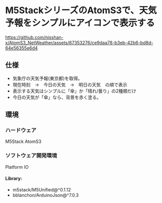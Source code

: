 # M5StackシリーズのAtomS3で、天気予報をシンプルにアイコンで表示する


https://github.com/nisshan-x/AtomS3_NetWeather/assets/67353276/ce9daa78-b3eb-42b6-bd8d-64e56355e6d4


## 仕様

- 気象庁の天気予報(東京都)を取得。
- 現在時刻　→　今日の天気　→　明日の天気　の順で表示
- 表示する天気はシンプルに「傘」か「晴れ/曇り」の2種類だけ
- 今日の天気が「傘」なら、背景を赤く塗る。

## 環境

### ハードウェア

M5Stack AtomS3

### ソフトウェア開発環境

Platform IO

#### Library:

- 	m5stack/M5Unified@^0.1.12
-	bblanchon/ArduinoJson@^7.0.3

